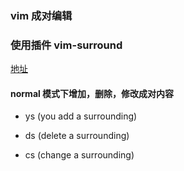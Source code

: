 ### vim 成对编辑

### 使用插件 vim-surround

[地址](https://github.com/tpope/vim-surround)

#### normal 模式下增加，删除，修改成对内容

- ys  (you add a surrounding)

- ds  (delete a surrounding)

- cs  (change a surrounding)

  



